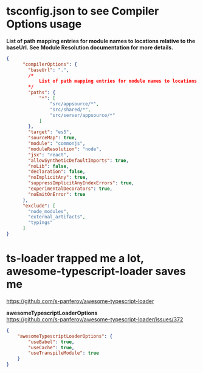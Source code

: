 # tsconfig.json to see Compiler Options usage
**List of path mapping entries for module names to locations relative to the baseUrl. See Module Resolution documentation for more details.**  
```json
{
      "compilerOptions": {
        "baseUrl": ".",
        /*
            List of path mapping entries for module names to locations relative to the baseUrl. See Module Resolution documentation for more details.
        */
        "paths": {
            "*": [
                "src/appsource/*",
                "src/shared/*",
                "src/server/appsource/*"
            ]
        },
        "target": "es5",
        "sourceMap": true,
        "module": "commonjs",
        "moduleResolution": "node",
        "jsx": "react",
        "allowSyntheticDefaultImports": true,
        "noLib": false,
        "declaration": false,
        "noImplicitAny": true,
        "suppressImplicitAnyIndexErrors": true,
        "experimentalDecorators": true,
        "noEmitOnError": true
      },
      "exclude": [
        "node_modules",
        "external_artifacts",
        "typings"
      ]
}
```


# ts-loader trapped me a lot, awesome-typescript-loader saves me
https://github.com/s-panferov/awesome-typescript-loader  


**awesomeTypescriptLoaderOptions**  
https://github.com/s-panferov/awesome-typescript-loader/issues/372  
```json
{
    "awesomeTypescriptLoaderOptions": {
        "useBabel": true,
        "useCache": true,
        "useTranspileModule": true
    }
}
```